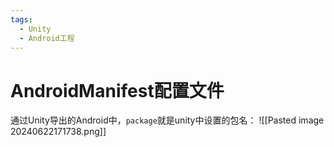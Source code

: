 ```yaml
---
tags:
  - Unity
  - Android工程
---
```

# AndroidManifest配置文件

通过Unity导出的Android中，`package`就是unity中设置的包名：
![[Pasted image 20240622171738.png]]


